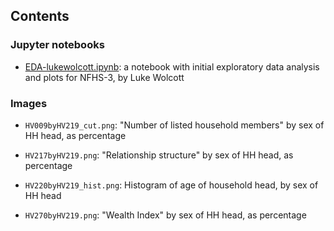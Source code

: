 ## Contents

### Jupyter notebooks

- [EDA-lukewolcott.ipynb](http://nbviewer.jupyter.org/github/lukewolcott/india-nfhs/blob/master/nfhs3-analysis/EDA-lukewolcott.ipynb): a notebook with initial exploratory data analysis and plots for NFHS-3, by Luke Wolcott

### Images

- `HV009byHV219_cut.png`: "Number of listed household members" by sex of HH head, as percentage

- `HV217byHV219.png`: "Relationship structure" by sex of HH head, as percentage

- `HV220byHV219_hist.png`: Histogram of age of household head, by sex of HH head

- `HV270byHV219.png`: "Wealth Index" by sex of HH head, as percentage

